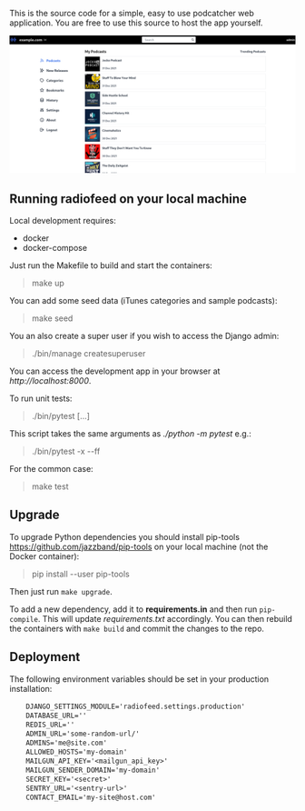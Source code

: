 This is the source code for a simple, easy to use podcatcher web application. You are free to use this source to host the app yourself.

![desktop](/screenshots/desktop.png?raw=True)

## Running radiofeed on your local machine

Local development requires:

* docker
* docker-compose

Just run the Makefile to build and start the containers:

> make up

You can add some seed data (iTunes categories and sample podcasts):

> make seed

You an also create a super user if you wish to access the Django admin:

> ./bin/manage createsuperuser

You can access the development app in your browser at _http://localhost:8000_.

To run unit tests:

> ./bin/pytest [...]

This script takes the same arguments as _./python -m pytest_ e.g.:

> ./bin/pytest -x --ff

For the common case:

> make test

## Upgrade

To upgrade Python dependencies you should install pip-tools https://github.com/jazzband/pip-tools on your local machine (not the Docker container):

> pip install --user pip-tools

Then just run `make upgrade`.

To add a new dependency, add it to **requirements.in** and then run `pip-compile`. This will update *requirements.txt* accordingly. You can then rebuild the containers with `make build` and commit the changes to the repo.

## Deployment

The following environment variables should be set in your production installation:

```
    DJANGO_SETTINGS_MODULE='radiofeed.settings.production'
    DATABASE_URL=''
    REDIS_URL=''
    ADMIN_URL='some-random-url/'
    ADMINS='me@site.com'
    ALLOWED_HOSTS='my-domain'
    MAILGUN_API_KEY='<mailgun_api_key>'
    MAILGUN_SENDER_DOMAIN='my-domain'
    SECRET_KEY='<secret>'
    SENTRY_URL='<sentry-url>'
    CONTACT_EMAIL='my-site@host.com'
```
